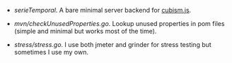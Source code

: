 * _serieTemporal_. 
A bare minimal server backend for [cubism.js](http://square.github.com/cubism/). 

* _mvn/checkUnusedProperties.go_.
Lookup unused properties in pom files (simple and minimal but works most of the time).

* *stress/stress.go*. 
I use both jmeter and grinder for stress testing but sometimes I use my own.


